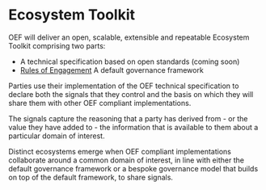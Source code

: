 # Ecosystem Toolkit

OEF will deliver an open, scalable, extensible and repeatable Ecosystem Toolkit comprising two parts:

* A technical specification based on open standards (coming soon)
* [Rules of Engagement](rules-of-engagement.md) A default governance framework

Parties use their implementation of the OEF technical specification to declare both the signals that they control and the basis on which they will share them with other OEF compliant implementations.

The signals capture the reasoning that a party has derived from - or the value they have added to - the information that is available to them about a particular domain of interest.

Distinct ecosystems emerge when OEF compliant implementations collaborate around a common domain of interest, in line with either the default governance framework or a bespoke governance model that builds on top of the default framework, to share signals.

